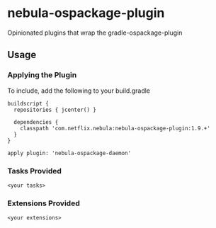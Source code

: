 nebula-ospackage-plugin
==============

Opinionated plugins that wrap the gradle-ospackage-plugin

## Usage

### Applying the Plugin

To include, add the following to your build.gradle

    buildscript {
      repositories { jcenter() }

      dependencies {
        classpath 'com.netflix.nebula:nebula-ospackage-plugin:1.9.+'
      }
    }

    apply plugin: 'nebula-ospackage-daemon'

### Tasks Provided

`<your tasks>`

### Extensions Provided

`<your extensions>`
